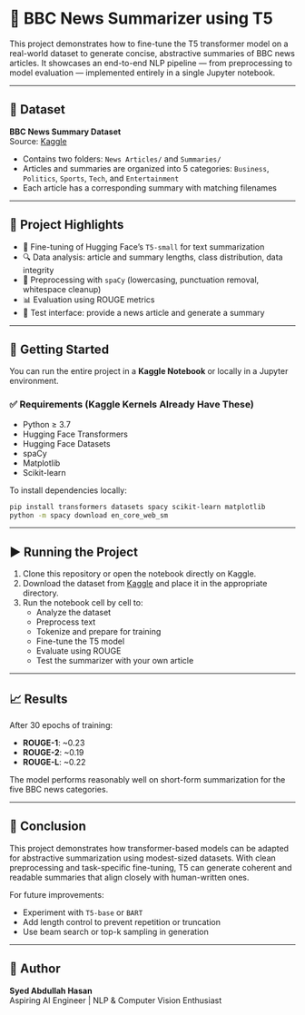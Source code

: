
# 📰 BBC News Summarizer using T5

This project demonstrates how to fine-tune the T5 transformer model on a real-world dataset to generate concise, abstractive summaries of BBC news articles. It showcases an end-to-end NLP pipeline — from preprocessing to model evaluation — implemented entirely in a single Jupyter notebook.

---

## 📁 Dataset

**BBC News Summary Dataset**  
Source: [Kaggle](https://www.kaggle.com/datasets/pariza/bbc-news-summary)

- Contains two folders: `News Articles/` and `Summaries/`
- Articles and summaries are organized into 5 categories: `Business`, `Politics`, `Sports`, `Tech`, and `Entertainment`
- Each article has a corresponding summary with matching filenames

---

## 📌 Project Highlights

- 🧠 Fine-tuning of Hugging Face’s `T5-small` for text summarization
- 🔍 Data analysis: article and summary lengths, class distribution, data integrity
- 🧹 Preprocessing with `spaCy` (lowercasing, punctuation removal, whitespace cleanup)
- 📊 Evaluation using ROUGE metrics
- 🧪 Test interface: provide a news article and generate a summary

---

## 🚀 Getting Started

You can run the entire project in a **Kaggle Notebook** or locally in a Jupyter environment.

### ✅ Requirements (Kaggle Kernels Already Have These)

- Python ≥ 3.7  
- Hugging Face Transformers  
- Hugging Face Datasets  
- spaCy  
- Matplotlib  
- Scikit-learn

To install dependencies locally:

```bash
pip install transformers datasets spacy scikit-learn matplotlib
python -m spacy download en_core_web_sm
```

---

## ▶️ Running the Project

1. Clone this repository or open the notebook directly on Kaggle.
2. Download the dataset from [Kaggle](https://www.kaggle.com/datasets/pariza/bbc-news-summary) and place it in the appropriate directory.
3. Run the notebook cell by cell to:
   - Analyze the dataset
   - Preprocess text
   - Tokenize and prepare for training
   - Fine-tune the T5 model
   - Evaluate using ROUGE
   - Test the summarizer with your own article

---

## 📈 Results

After 30 epochs of training:

- **ROUGE-1**: ~0.23  
- **ROUGE-2**: ~0.19  
- **ROUGE-L**: ~0.22  

The model performs reasonably well on short-form summarization for the five BBC news categories.

---

## 🏁 Conclusion

This project demonstrates how transformer-based models can be adapted for abstractive summarization using modest-sized datasets. With clean preprocessing and task-specific fine-tuning, T5 can generate coherent and readable summaries that align closely with human-written ones.

For future improvements:
- Experiment with `T5-base` or `BART`
- Add length control to prevent repetition or truncation
- Use beam search or top-k sampling in generation

---

## 📌 Author

**Syed Abdullah Hasan**  
Aspiring AI Engineer | NLP & Computer Vision Enthusiast
